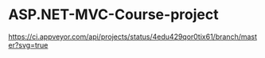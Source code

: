 # ASP.NET-MVC-Course-project
https://ci.appveyor.com/api/projects/status/4edu429qor0tix61/branch/master?svg=true
